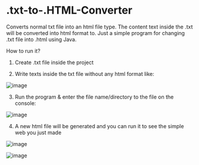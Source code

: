 # .txt-to-.HTML-Converter
Converts normal txt file into an html file type. The content text inside the .txt will be converted into html format to. Just a simple program for changing .txt file into .html using Java.


How to run it?

1. Create .txt file inside the project


2. Write texts inside the txt file without any html format like:

![image](https://github.com/user-attachments/assets/468ac3f7-a4ca-4289-ac34-ed0206e46f07)


3. Run the program & enter the file name/directory to the file on the console:

![image](https://github.com/user-attachments/assets/819193d6-dd64-493c-bb6d-2dad522304c4)


4. A new html file will be generated and you can run it to see the simple web you just made

![image](https://github.com/user-attachments/assets/772b6a35-aebd-4f3f-999e-010bf7533369)

![image](https://github.com/user-attachments/assets/29eb5ca9-510a-4ed1-982f-d6a09eb5cea6)
